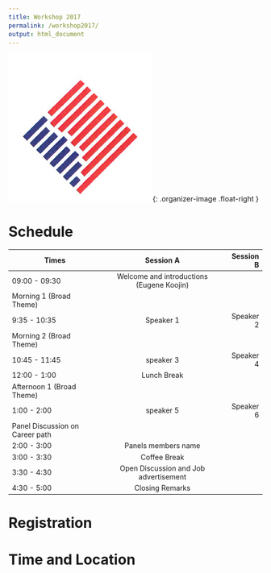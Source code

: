 ```yaml
---
title: Workshop 2017
permalink: /workshop2017/
output: html_document
---
```

![logo](../images/logo.jpg){: .organizer-image .float-right }

# Schedule

| Times         | Session A     | Session B  |
| ------------- |:-------------:| ----------:|
| 09:00 - 09:30 | Welcome and introductions (Eugene Koojin) |
| Morning 1 (Broad Theme)
9:35 - 10:35      | Speaker 1      |   Speaker 2 |
| Morning 2 (Broad Theme)
10:45 - 11:45 | speaker 3      |    Speaker 4 |
| 12:00 - 1:00 | Lunch Break                |
| Afternoon 1 (Broad Theme)
1:00 - 2:00 | speaker 5      |    Speaker 6 |
| Panel Discussion on Career path
2:00 - 3:00 | Panels members name |
| 3:00 - 3:30 | Coffee Break                |
| 3:30 - 4:30 | Open Discussion and Job advertisement   |
| 4:30 - 5:00 | Closing Remarks                |



# Registration



# Time and Location

